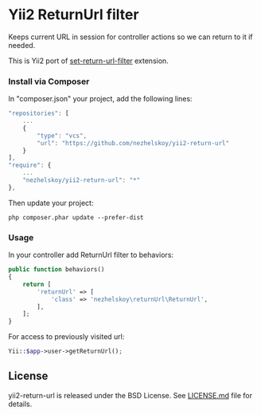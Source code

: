 # Yii2 ReturnUrl filter

Keeps current URL in session for controller actions so we can return to it if needed.

This is Yii2 port of [set-return-url-filter](https://github.com/yiiext/set-return-url-filter) extension.

### Install via Composer

In "composer.json" your project, add the following lines:

~~~javascript
"repositories": [
    ...
    {
        "type": "vcs",
        "url": "https://github.com/nezhelskoy/yii2-return-url"
    }
],
"require": {
    ...
    "nezhelskoy/yii2-return-url": "*"
},
~~~

Then update your project:

~~~
php composer.phar update --prefer-dist
~~~

### Usage

In your controller add ReturnUrl filter to behaviors:

~~~php
public function behaviors()
{
    return [
        'returnUrl' => [
            'class' => 'nezhelskoy\returnUrl\ReturnUrl',
        ],
    ];
}
~~~

For access to previously visited url:

~~~php
Yii::$app->user->getReturnUrl();
~~~

## License

yii2-return-url is released under the BSD License. See [LICENSE.md](https://github.com/nezhelskoy/yii2-return-url/blob/master/LICENSE.md) file for
details.

